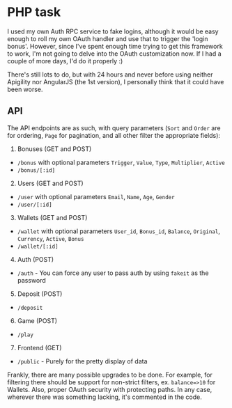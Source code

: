 # PHP task

I used my own Auth RPC service to fake logins, although it would be easy enough to roll my own OAuth handler and use that to trigger the 'login bonus'. However, since I've spent enough time trying to get this framework to work, I'm not going to delve into the OAuth customization now. If I had a couple of more days, I'd do it properly :)

There's still lots to do, but with 24 hours and never before using neither Apigility nor AngularJS (the 1st version), I personally think that it could have been worse.

## API

The API endpoints are as such, with query parameters (`Sort` and `Order` are for ordering, `Page` for pagination, and all other filter the appropriate fields):

1. Bonuses (GET and POST)
  - `/bonus` with optional parameters `Trigger`, `Value`, `Type`, `Multiplier`, `Active`
  - `/bonus/[:id]`
2. Users (GET and POST)
  - `/user` with optional parameters `Email`, `Name`, `Age`, `Gender`
  - `/user/[:id]`
3. Wallets (GET and POST)
  - `/wallet` with optional parameters `User_id`, `Bonus_id`, `Balance`, `Original`, `Currency`, `Active`, `Bonus`
  - `/wallet/[:id]`
4. Auth (POST)
  - `/auth` - You can force any user to pass auth by using `fakeit` as the password
5. Deposit (POST)
  - `/deposit`
6. Game (POST)
  - `/play`
7. Frontend (GET)
  - `/public` - Purely for the pretty display of data

Frankly, there are many possible upgrades to be done. For example, for filtering there should be support for non-strict filters, ex. `balance=>10` for Wallets. Also, proper OAuth security with protecting paths. In any case, wherever there was something lacking, it's commented in the code.